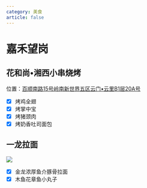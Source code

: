 ```yaml
---
category: 美食
article: false
---
```


# 嘉禾望岗

## 花和尚•湘西小串烧烤

<span class="icon iconfont icon-locate"></span> 位置：<a href="https://ditu.amap.com/place/B0HKYDTY2G" target="_blank">百顺南路15号岭南新世界五区云门•云里B1层20A号</a>

- [x] 烤鸡全翅
- [x] 烤掌中宝
- [x] 烤猪颈肉
- [x] 烤奶香吐司面包

## 一龙拉面

![](https://img.sherry4869.com/blog/life/food/guangzhou/by/jhwg/yllm/img.jpg)

- [x] 金龙浓厚鱼介豚骨拉面
- [x] 木鱼花章鱼小丸子